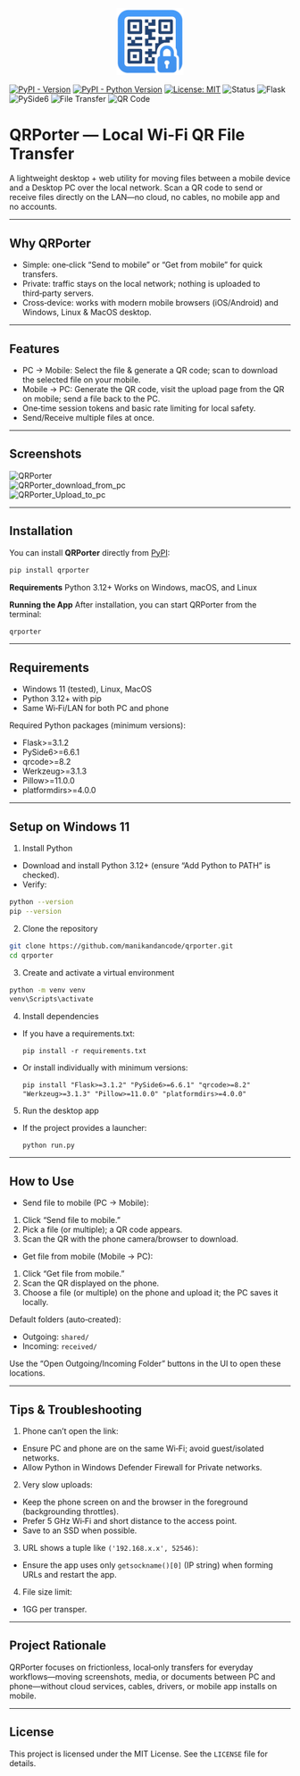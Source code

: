 <p align="center">
  <img src="https://raw.githubusercontent.com/manikandancode/qrporter/main/assets/icon.png" 
       alt="QRPorter App Icon" width="120"/>
</p>

[![PyPI - Version](https://img.shields.io/pypi/v/qrporter.svg)](https://pypi.org/project/qrporter/)
[![PyPI - Python Version](https://img.shields.io/pypi/pyversions/qrporter.svg)](https://pypi.org/project/qrporter/)
[![License: MIT](https://img.shields.io/badge/License-MIT-yellow.svg)](https://github.com/manikandancode/qrporter/blob/main/LICENSE)
![Status](https://img.shields.io/badge/status-stable-brightgreen.svg)
![Flask](https://img.shields.io/badge/Framework-Flask-000000.svg?logo=flask&logoColor=white)
![PySide6](https://img.shields.io/badge/GUI-PySide6-41CD52.svg?logo=qt&logoColor=white)
![File Transfer](https://img.shields.io/badge/Purpose-File%20Transfer-blue.svg)
![QR Code](https://img.shields.io/badge/QR-Code-black.svg)


# QRPorter — Local Wi‑Fi QR File Transfer

A lightweight desktop + web utility for moving files between a mobile device and a Desktop PC over the local network. Scan a QR code to send or receive files directly on the LAN—no cloud, no cables, no mobile app and no accounts.

---

## Why QRPorter

- Simple: one‑click “Send to mobile” or “Get from mobile” for quick transfers.
- Private: traffic stays on the local network; nothing is uploaded to third‑party servers.
- Cross‑device: works with modern mobile browsers (iOS/Android) and Windows, Linux & MacOS desktop.

---

## Features

- PC → Mobile: Select the file & generate a QR code; scan to download the selected file on your mobile.
- Mobile → PC: Generate the QR code, visit the upload page from the QR on mobile; send a file back to the PC.
- One‑time session tokens and basic rate limiting for local safety.
- Send/Receive multiple files at once.

---

## Screenshots

![QRPorter](https://github.com/user-attachments/assets/f154d18d-4540-4327-8383-2fb6159cb202)  
![QRPorter_download_from_pc](https://github.com/user-attachments/assets/44d0bc42-4f2c-4795-8ec2-cbb715bae90e)  
![QRPorter_Upload_to_pc](https://github.com/user-attachments/assets/657c60ec-6038-4daf-849c-bcf2282e3ce0)  

---

## Installation

You can install **QRPorter** directly from [PyPI](https://pypi.org/project/qrporter/):

```bash
pip install qrporter
```
**Requirements**
Python 3.12+
Works on Windows, macOS, and Linux

**Running the App**
After installation, you can start QRPorter from the terminal:

```bash
qrporter
```

---

## Requirements

- Windows 11 (tested), Linux, MacOS
- Python 3.12+ with pip
- Same Wi‑Fi/LAN for both PC and phone

Required Python packages (minimum versions):
- Flask>=3.1.2
- PySide6>=6.6.1
- qrcode>=8.2
- Werkzeug>=3.1.3
- Pillow>=11.0.0
- platformdirs>=4.0.0

---

## Setup on Windows 11

1) Install Python
- Download and install Python 3.12+ (ensure “Add Python to PATH” is checked).
- Verify:
```bash
python --version
pip --version
```
2) Clone the repository
```bash
git clone https://github.com/manikandancode/qrporter.git
cd qrporter
```

3) Create and activate a virtual environment
```bash
python -m venv venv
venv\Scripts\activate
```

4) Install dependencies
- If you have a requirements.txt:
  ```
  pip install -r requirements.txt
  ```
- Or install individually with minimum versions:
  ```
  pip install "Flask>=3.1.2" "PySide6>=6.6.1" "qrcode>=8.2" "Werkzeug>=3.1.3" "Pillow>=11.0.0" "platformdirs>=4.0.0"
  ```

5) Run the desktop app
- If the project provides a launcher:
  ```
  python run.py
  ```

---

## How to Use

- Send file to mobile (PC → Mobile):
1. Click “Send file to mobile.”
2. Pick a file (or multiple); a QR code appears.
3. Scan the QR with the phone camera/browser to download.

- Get file from mobile (Mobile → PC):
1. Click “Get file from mobile.”
2. Scan the QR displayed on the phone.
3. Choose a file (or multiple) on the phone and upload it; the PC saves it locally.

Default folders (auto‑created):
- Outgoing: `shared/`
- Incoming: `received/`

Use the “Open Outgoing/Incoming Folder” buttons in the UI to open these locations.

---

## Tips & Troubleshooting

1. Phone can’t open the link:
- Ensure PC and phone are on the same Wi‑Fi; avoid guest/isolated networks.
- Allow Python in Windows Defender Firewall for Private networks.

2. Very slow uploads:
- Keep the phone screen on and the browser in the foreground (backgrounding throttles).
- Prefer 5 GHz Wi‑Fi and short distance to the access point.
- Save to an SSD when possible.

3. URL shows a tuple like `('192.168.x.x', 52546)`:
- Ensure the app uses only `getsockname()[0]` (IP string) when forming URLs and restart the app.

4. File size limit:
- 1GG per transper.
---

## Project Rationale

QRPorter focuses on frictionless, local‑only transfers for everyday workflows—moving screenshots, media, or documents between PC and phone—without cloud services, cables, drivers, or mobile app installs on mobile.

---

## License

This project is licensed under the MIT License. See the `LICENSE` file for details.
